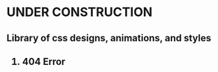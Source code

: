# UNDER CONSTRUCTION
<h2>Library of css designs, animations, and styles <h2/>


<ol><li> 404 Error</li> </ol>

